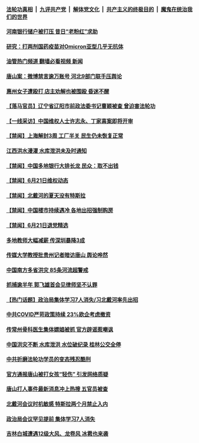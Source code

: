 ####  [法轮功真相](../../../../basic/blob/master/README.md?t=06220731) &nbsp;|&nbsp; [九评共产党](../../../../9ping.md/blob/master/README.md?t=06220731) &nbsp;|&nbsp; [解体党文化](../../../../jtdwh.md/blob/master/README.md?t=06220731)  &nbsp;|&nbsp; [共产主义的终极目的](../../../../gczydzjmd.md/blob/master/README.md?t=06220731) &nbsp;|&nbsp; [魔鬼在统治我们的世界](../../../../mgztzwmdsj.md/blob/master/README.md?t=06220731) 

#### [河南银行储户被打压 昔日“老粉红”求助](../pages/prog204/a103461591.md?t=06220731) 

#### [研究：打两剂国药疫苗对Omicron亚型几乎无抗体](../pages/prog204/a103461559.md?t=06220731) 

#### [油管热门频道 翻墙必看视频 新闻](http://45.76.130.85:81/youtube.html?06220731)

#### [唐山案：微博禁言逾万账号 河北9部门联手压舆论](../pages/prog204/a103461554.md?t=06220731) 

#### [惠州女子遭殴打 店主劝解也被围殴 昏迷不醒](../pages/prog204/a103461545.md?t=06220731) 

#### [【落马官员】辽宁省辽阳市前政法委书记曹颖被查 曾迫害法轮功](../pages/prog204/a103461483.md?t=06220731) 


#### [【一线采访】中国维权人士许志永、丁家喜案即将开审](../pages/prog204/a103461486.md?t=06220731) 

#### [【禁闻】上海解封3周 工厂半关 民生仍未恢复正常](../pages/prog204/a103461399.md?t=06220731) 

#### [江西洪水漫灌 水库泄洪未及时通知](../pages/prog204/a103461393.md?t=06220731) 

#### [【禁闻】中国多地银行大排长龙 民众：取不出钱](../pages/prog204/a103461401.md?t=06220731) 

#### [【禁闻】6月21日维权动态](../pages/prog204/a103461388.md?t=06220731) 

#### [【禁闻】北戴河的夏天没有特斯拉](../pages/prog204/a103461403.md?t=06220731) 

#### [【禁闻】中国楼市持续遇冷 各地出招强制购房](../pages/prog204/a103461405.md?t=06220731) 


#### [【禁闻】6月21日退党精选](../pages/prog204/a103461391.md?t=06220731) 

#### [多地教师大幅减薪 传深圳暴降3成](../pages/prog204/a103461352.md?t=06220731) 

#### [传媒大学教授批贵州记者暗访唐山 舆论哗然](../pages/prog204/a103461350.md?t=06220731) 

#### [中国南方多省洪灾 85条河流超警戒](../pages/prog204/a103461219.md?t=06220731) 

#### [抓捕逾半年 郭飞雄首会见律师坚不认罪](../pages/prog204/a103461217.md?t=06220731) 

#### [【热门话题】政治局集体学习7人消失/习北戴河率先出招](../pages/prog204/a103459872.md?t=06220731) 

#### [中共COVID严苛政策持续 23%欧企考虑撤资](../pages/prog204/a103461194.md?t=06220731) 

#### [传常州骨科医生集体嫖娼被抓 官方辟谣惹嘲讽](../pages/prog204/a103461210.md?t=06220731) 

#### [中国洪灾不断 水库泄洪 水位破纪录 桂林公交全停](../pages/prog204/a103461158.md?t=06220731) 


#### [中共折磨法轮功学员的变态残忍酷刑](../pages/prog204/a103461117.md?t=06220731) 

#### [官方通报唐山被打女孩“轻伤” 引发网络质疑](../pages/prog204/a103461134.md?t=06220731) 

#### [唐山打人事件最新消息冲上热搜 五官员被查](../pages/prog204/a103461031.md?t=06220731) 

#### [北戴河会议时机敏感 特斯拉两个月禁止入内](../pages/prog204/a103461075.md?t=06220731) 

#### [政治局会议罕见提前 集体学习7人消失](../pages/prog204/a103461077.md?t=06220731) 

#### [吉林白城遭遇12级大风、龙卷风 冰雹也来袭](../pages/prog204/a103461057.md?t=06220731) 

<img src='http://gfw-breaker.win/goodnews/indexes/prog204.md' width='0px' height='0px'/>
